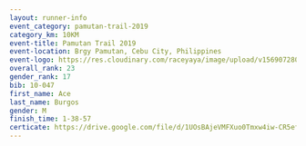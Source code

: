 ```yaml
---
layout: runner-info 
event_category: pamutan-trail-2019 
category_km: 10KM 
event-title: Pamutan Trail 2019 
event-location: Brgy Pamutan, Cebu City, Philippines 
event-logo: https://res.cloudinary.com/raceyaya/image/upload/v1569072806/logo/pamutan-trail_d8abrj.jpg 
overall_rank: 23
gender_rank: 17
bib: 10-047
first_name: Ace
last_name: Burgos
gender: M
finish_time: 1-38-57
certicate: https://drive.google.com/file/d/1UOsBAjeVMFXuo0Tmxw4iw-CR5efKNKFj/view?usp=sharing
---
```

